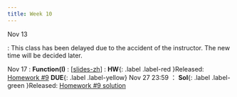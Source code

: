 ```yaml
---
title: Week 10
---
```


Nov 13

: This class has been delayed due to the accident of the instructor. The new time will be decided later.

Nov 17
: **Function(I)**
  :  \[[slides-zh](https://basics.sjtu.edu.cn/~yangqizhe/pdf/dm2023w/slides/DMLec8-handout-zh.pdf)\]
:  **HW**{: .label .label-red }Released: [Homework #9](https://basics.sjtu.edu.cn/~yangqizhe/pdf/dm2023w/homework/DM-hw9.pdf)  **DUE**{: .label .label-yellow} Nov 27  23:59
： **Sol**{: .label .label-green }Released: [Homework #9 solution](https://basics.sjtu.edu.cn/~yangqizhe/pdf/dm2023w/homework/DM-hw9sol.pdf)
  

